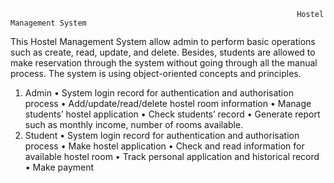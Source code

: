                                                                     Hostel Management System

This Hostel Management System allow admin to perform basic operations such as create, read, update, and delete. Besides, students are allowed to make reservation through the system without going through all the manual process. The system is using object-oriented concepts and principles.                                                                         
1. Admin
  • System login record for authentication and authorisation process
  • Add/update/read/delete hostel room information
  • Manage students’ hostel application
  • Check students’ record
  • Generate report such as monthly income, number of rooms available.
2. Student
  • System login record for authentication and authorisation process
  • Make hostel application
  • Check and read information for available hostel room
  • Track personal application and historical record
  • Make payment
